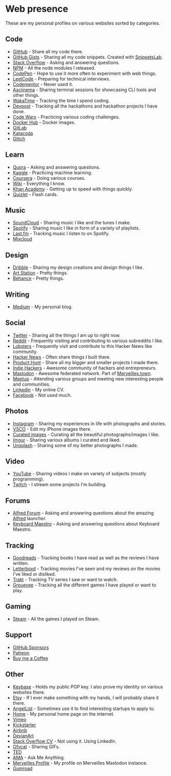 # Web presence

These are my personal profiles on various websites sorted by categories.

## Code

- [GitHub](https://github.com/nikitavoloboev) - Share all my code there.
- [GitHub Gists](https://gist.github.com/nikitavoloboev) - Sharing all my code snippets. Created with [SnippetsLab](https://www.renfei.org/snippets-lab/).
- [Stack Overflow](https://stackoverflow.com/users/3067664/nikita-voloboev?tab=profile) - Asking and answering questions.
- [NPM](https://www.npmjs.com/~nikitavoloboev) - All the node modules I released.
- [CodePen](https://codepen.io/nikitavoloboev/) - Hope to use it more often to experiment with web things.
- [LeetCode](https://leetcode.com/nikivi) - Preparing for technical interviews.
- [Codementor](https://www.codementor.io/nikitavoloboev) - Never used it.
- [Asciinema](https://asciinema.org/~nikivi) - Sharing terminal sessions for showcasing CLI tools and other things.
- [WakaTime](https://wakatime.com/@nikitavoloboev) - Tracking the time I spend coding.
- [Devpost](https://devpost.com/nikitavoloboev) - Tracking all the hackathons and hackathon projects I have done.
- [Code Wars](https://www.codewars.com/users/nikitavoloboev) - Practicing various coding challenges.
- [Docker Hub](https://hub.docker.com/u/nikivi/) - Docker images.
- [GitLab](https://gitlab.com/nikitavoloboev)
- [Katacoda](https://www.katacoda.com/nikivi)
- [Glitch](https://glitch.com/@nikitavoloboev)

## Learn

- [Quora](https://www.quora.com/profile/Nikita-Voloboev) - Asking and answering questions.
- [Kaggle](https://www.kaggle.com/nikitavoloboev) - Practicing machine learning.
- [Coursera](https://www.coursera.org/user/7d650aebf46b82dcd83832d8358301c6) - Doing various courses.
- [Wiki](https://wiki.nikitavoloboev.xyz) - Everything I know.
- [Khan Academy](https://khanacademy.org/profile/nikivi) - Getting up to speed with things quickly.
- [Quizlet](https://quizlet.com/nvoloboev) - Flash cards.

## Music

- [SoundCloud](https://soundcloud.com/nikitavoloboev) - Sharing music I like and the tunes I make.
- [Spotify](https://open.spotify.com/user/nikitavoloboev) - Sharing music I like in form of a variety of playlists.
- [Last.fm](https://www.last.fm/user/playfullyExist) - Tracking music I listen to on Spotify.
- [Mixcloud](https://www.mixcloud.com/nikitavoloboev/)

## Design

- [Dribble](https://dribbble.com/nikitavoloboev) - Sharing my design creations and design things I like.
- [Art Station](https://www.artstation.com/nikitavoloboev) - Pretty things.
- [Behance](https://www.behance.net/nikitavoloboev) - Pretty things.

## Writing

- [Medium](https://medium.com/@nikitavoloboev) - My personal blog.

## Social

- [Twitter](https://twitter.com/nikitavoloboev) - Sharing all the things I am up to right now.
- [Reddit](https://www.reddit.com/user/nikivi/) - Frequently visiting and contributing to various subreddits I like.
- [Lobsters](https://lobste.rs/u/nikivi) - Frequently visit and contribute to this Hacker News like community.
- [Hacker News](https://news.ycombinator.com/user?id=nikivi) - Often share things I built there.
- [Product Hunt](https://www.producthunt.com/@nikitavoloboev) - Share all my bigger and smaller projects I made there.
- [Indie Hackers](https://www.indiehackers.com/user/nikivi) - Awesome community of hackers and entrepreneurs.
- [Mastodon](https://merveilles.town/@nikivi) - Awesome federated network. Part of [Merveilles.town](https://merveilles.town/).
- [Meetup](https://www.meetup.com/members/185347053/) - Attending various groups and meeting new interesting people and communities.
- [Linkedin](https://www.linkedin.com/in/nikitavoloboev) - My online CV.
- [Facebook](https://facebook.com/nikitavoloboev) - Not used much.

## Photos

- [Instagram](https://www.instagram.com/nikitavoloboev/) - Sharing my experiences in life with photographs and stories.
- [VSCO](http://vsco.co/nikitavoloboev) - Edit my iPhone images there.
- [Curated images](https://www.instagram.com/prettiways/) - Curating all the beautiful photographs/images I like.
- [Imgur](https://nikivi.imgur.com/) - Sharing various albums I curated and liked.
- [Unsplash](https://unsplash.com/@nikitavoloboev/collections) - Sharing some of my better photographs I made.

## Video

- [YouTube](https://www.youtube.com/channel/UCEKqrUfr_FMKIO9XSJS4vDw) - Sharing videos I make on variety of subjects (mostly programming).
- [Twitch](https://www.twitch.tv/nikitav) - I stream some projects I'm building.

## Forums

- [Alfred Forum](https://www.alfredforum.com/profile/10242-nikivi/) - Asking and answering questions about the amazing [Alfred](https://www.alfredapp.com/) launcher.
- [Keyboard Maestro](https://forum.keyboardmaestro.com/u/nikivi/activity) - Asking and answering questions about Keyboard Maestro.

## Tracking

- [Goodreads](https://www.goodreads.com/user/show/15768482-nikita-voloboev) - Tracking books I have read as well as the reviews I have written.
- [Letterboxd](https://letterboxd.com/nikitavoloboev/) - Tracking movies I've seen and my reviews on the movies I've liked or disliked.
- [Trakt](https://trakt.tv/users/nikitavoloboev) - Tracking TV series I saw or want to watch.
- [Grouevee](https://www.grouvee.com/user/nikivi/) - Tracking all the different games I have played or want to play.

## Gaming

- [Steam](https://steamcommunity.com/id/nikivi) - All the games I played on Steam.

## Support

- [GitHub Sponsors](https://github.com/users/nikitavoloboev/sponsorship)
- [Patreon](https://patreon.com/nikitavoloboev)
- [Buy me a Coffee](https://www.buymeacoffee.com/nikitavoloboev)

## Other

- [Keybase](https://keybase.io/nikitavoloboev) - Holds my public PGP key. I also prove my identity on various websites there.
- [Etsy](https://www.etsy.com/people/nikitavoloboev) - If I ever make something with my hands, I will probably share it there.
- [AngelList](https://angel.co/nikitavoloboev) - Sometimes use it to find interesting startups to apply to.
- [Home](https://nikitavoloboev.xyz) - My personal home page on the internet.
- [Vimeo](https://vimeo.com/user18010447)
- [Kickstarter](https://www.kickstarter.com/profile/2082672852)
- [Airbnb](https://www.airbnb.com/users/show/48269245)
- [DevianArt](https://nikivi.deviantart.com/)
- [Stack Overflow CV](https://stackoverflow.com/cv/nikitavoloboev) - Not using it. Using LinkedIn.
- [Gfycat](https://gfycat.com/@nikivi) - Sharing GIFs.
- [TED](https://www.ted.com/profiles/10360419)
- [AMA](https://github.com/nikitavoloboev/ama#readme) - Ask Me Anything.
- [Merveilles Profile](https://merveilles.town/@nikivi) - My profile on Merveilles Mastodon instance.
- [Gumroad](https://gumroad.com/nikitavoloboev)
